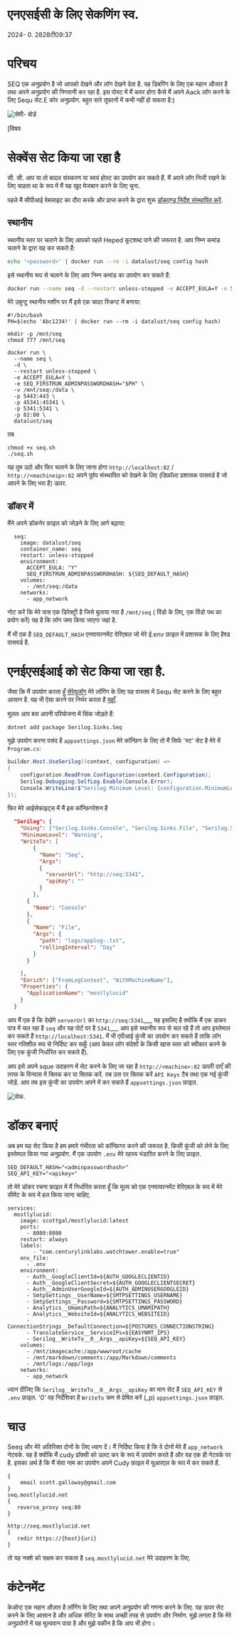 # एनएसईसी के लिए सेकणिंग स्व.

<datetime class="hidden">2024- 0. 2828टी09:37</datetime>

<!--category-- ASP.NET, Seq, Serilog, Docker -->
# परिचय

SEQ एक अनुप्रयोग है जो आपको देखने और लॉग देखने देता है. यह डिबगिंग के लिए एक महान औजार है तथा अपने अनुप्रयोग की निगरानी कर रहा है. इस पोस्ट में मैं कवर होगा कैसे मैं अपने Aack लॉग करने के लिए Sequ सेट.E कोर अनुप्रयोग.
बहुत सारे तूफानों में कभी नहीं हो सकता है:)

![सेमी- बोर्ड](seqdashboard.png)

[विषय

# सेक्वेंस सेट किया जा रहा है

सी. सी. आप या तो बादल संस्करण या स्वयं होस्ट का उपयोग कर सकते हैं. मैं अपने लॉग निजी रखने के लिए चाहता था के रूप में मैं यह खुद मेजबान करने के लिए चुना.

पहले मैं सीपीआई वेबसाइट का दौरा करके और प्राप्त करने के द्वारा शुरू [डॉकएण्ड निर्देश संस्थापित करें](https://docs.datalust.co/docs/getting-started-with-docker).

## स्थानीय

स्थानीय स्तर पर चलाने के लिए आपको पहले Heped कूटशब्द पाने की जरूरत है. आप निम्न कमांड चलाने के द्वारा यह कर सकते हैं:

```bash
echo '<password>' | docker run --rm -i datalust/seq config hash
```

इसे स्थानीय रूप से चलाने के लिए आप निम्न कमांड का उपयोग कर सकते हैं:

```bash
docker run --name seq -d --restart unless-stopped -e ACCEPT_EULA=Y -e SEQ_FIRSTRUN_ADMINPASSWORDHASH=<hashfromabove> -v C:\seq:/data -p 5443:443 -p 45341:45341 -p 5341:5341 -p 82:80 datalust/seq

```

मेरे उबुन्टू स्थानीय मशीन पर मैं इसे एक चादर स्क्रिप्ट में बनाया:

```shell
#!/bin/bash
PH=$(echo 'Abc1234!' | docker run --rm -i datalust/seq config hash)

mkdir -p /mnt/seq
chmod 777 /mnt/seq

docker run \
  --name seq \
  -d \
  --restart unless-stopped \
  -e ACCEPT_EULA=Y \
  -e SEQ_FIRSTRUN_ADMINPASSWORDHASH="$PH" \
  -v /mnt/seq:/data \
  -p 5443:443 \
  -p 45341:45341 \
  -p 5341:5341 \
  -p 82:80 \
  datalust/seq
```

तब

```shell
chmod +x seq.sh
./seq.sh
```

यह तुम उठो और फिर चलाने के लिए जाना होगा `http://localhost:82` / `http://<machineip>:82` अपने पूर्वप संस्थापित को देखने के लिए (डिफ़ॉल्ट प्रशासक पासवर्ड है जो आपने के लिए भरा है) <password> ऊपर.

## डॉकर में

मैंने अपने डॉकनेर फ़ाइल को जोड़ने के लिए आगे बढ़ाया:

```docker
  seq:
    image: datalust/seq
    container_name: seq
    restart: unless-stopped
    environment:
      ACCEPT_EULA: "Y"
      SEQ_FIRSTRUN_ADMINPASSWORDHASH: ${SEQ_DEFAULT_HASH}
    volumes:
      - /mnt/seq:/data
    networks:
      - app_network
```

नोट करें कि मेरे पास एक डिरेक्ट्री है जिसे बुलाया गया है `/mnt/seq` ( विंडो के लिए, एक विंडो पथ का प्रयोग करें) यह है कि लॉग जमा किया जाएगा जहां है.

मैं भी एक है `SEQ_DEFAULT_HASH` एनवायरनमेंट वेरिएबल जो मेरे ई.env फ़ाइल में प्रशासक के लिए हैश्ड पासवर्ड है.

# एनईएसईआई को सेट किया जा रहा है.

जैसा कि मैं उपयोग करता हूँ [सेरेयूलॉग](https://serilog.net/) मेरे लॉगिंग के लिए यह वास्तव में Sequ सेट करने के लिए बहुत आसान है. यह भी ऐसा करने पर निर्भर करता है [यहाँ](https://docs.datalust.co/docs/using-serilog).

मूलतः आप बस अपनी परियोजना में सिंक जोड़ते हैं:

```shell
dotnet add package Serilog.Sinks.Seq
```

मुझे उपयोग करना पसंद है `appsettings.json` मेरे कॉन्फ़िग के लिए तो मैं सिर्फ 'स्ट' सेट है मेरे में `Program.cs`:

```csharp
builder.Host.UseSerilog((context, configuration) =>
{
    configuration.ReadFrom.Configuration(context.Configuration);
    Serilog.Debugging.SelfLog.Enable(Console.Error);
    Console.WriteLine($"Serilog Minimum Level: {configuration.MinimumLevel.ToString()}");
});
```

फिर मेरे आईसेफाइट्स में मैं इस कॉन्फ़िगरेशन है

```json
  "Serilog": {
    "Using": ["Serilog.Sinks.Console", "Serilog.Sinks.File", "Serilog.Sinks.Seq"],
    "MinimumLevel": "Warning",
    "WriteTo": [
        {
          "Name": "Seq",
          "Args":
          {
            "serverUrl": "http://seq:5341",
            "apiKey": ""
          }
        },
      {
        "Name": "Console"
      },
      {
        "Name": "File",
        "Args": {
          "path": "logs/applog-.txt",
          "rollingInterval": "Day"
        }
      }

    ],
    "Enrich": ["FromLogContext", "WithMachineName"],
    "Properties": {
      "ApplicationName": "mostlylucid"
    }
  }

```

आप मैं एक है कि देखेंगे `serverUrl` का `http://seq:5341`___ यह इसलिए है क्योंकि मैं एक डाकर पात्र में चल रहा है `seq` और यह पोर्ट पर है `5341`___ आप इसे स्थानीय रूप से चल रहे हैं तो आप इस्तेमाल कर सकते हैं `http://localhost:5341`.
मैं भी एपीआई कुंजी का उपयोग कर सकते हैं ताकि लॉग स्तर गतिशील रूप से निर्दिष्ट कर सकूँ (आप केवल लॉग संदेशों के किसी खास स्तर को स्वीकार करने के लिए एक कुंजी निर्धारित कर सकते हैं).

आप इसे अपने sque उदाहरण में सेट करने के लिए जा रहा है `http://<machine>:82` ऊपरी दाएँ की तरफ के विन्यास में क्लिक कर या क्लिक करें. तब उस पर क्लिक करें `API Keys` टैब तथा एक नई कुंजी जोड़ें. आप तब इस कुंजी का उपयोग अपने में कर सकते हैं `appsettings.json` फ़ाइल.

![सेक.](seqapikey.png)

# डॉकर बनाएं

अब हम यह सेट किया है हम हमारे गंभीरता को कॉन्फ़िगर करने की जरूरत है. किसी कुंजी को लेने के लिए इस्तेमाल किया गया अनुप्रयोग. मैं एक उपयोग `.env` मेरे रहस्य भंडारित करने के लिए फ़ाइल.

```dotenv
SEQ_DEFAULT_HASH="<adminpasswordhash>"
SEQ_API_KEY="<apikey>"
```

तो मेरे डॉकर रचना फ़ाइल में मैं निर्धारित करता हूँ कि मूल्य को एक एनवायरनमेंट वेरिएबल के रूप में मेरे सीमेंट के रूप में हल किया जाना चाहिए.

```docker
services:
  mostlylucid:
    image: scottgal/mostlylucid:latest
    ports:
      - 8080:8080
    restart: always
    labels:
        - "com.centurylinklabs.watchtower.enable=true"
    env_file:
      - .env
    environment:
      - Auth__GoogleClientId=${AUTH_GOOGLECLIENTID}
      - Auth__GoogleClientSecret=${AUTH_GOOGLECLIENTSECRET}
      - Auth__AdminUserGoogleId=${AUTH_ADMINUSERGOOGLEID}
      - SmtpSettings__UserName=${SMTPSETTINGS_USERNAME}
      - SmtpSettings__Password=${SMTPSETTINGS_PASSWORD}
      - Analytics__UmamiPath=${ANALYTICS_UMAMIPATH}
      - Analytics__WebsiteId=${ANALYTICS_WEBSITEID}
      - ConnectionStrings__DefaultConnection=${POSTGRES_CONNECTIONSTRING}
      - TranslateService__ServiceIPs=${EASYNMT_IPS}
      - Serilog__WriteTo__0__Args__apiKey=${SEQ_API_KEY}
    volumes:
      - /mnt/imagecache:/app/wwwroot/cache
      - /mnt/markdown/comments:/app/Markdown/comments
      - /mnt/logs:/app/logs
    networks:
      - app_network
```

ध्यान दीजिए कि `Serilog__WriteTo__0__Args__apiKey` का मान सेट है `SEQ_API_KEY` से `.env` फ़ाइल. '0' वह निर्देशिका है `WriteTo` क्रम से प्रेषित करें (_p) `appsettings.json` फ़ाइल.

# चाउ

Seeq और मेरे अतिरिक्त दोनों के लिए ध्यान दें। मैं निर्दिष्ट किया है कि वे दोनों मेरे हैं `app_network` नेटवर्क. यह है क्योंकि मैं cudy प्रॉक्सी को उलट कर के रूप में उपयोग करते हैं और यह एक ही नेटवर्क पर है. इसका अर्थ है कि मैं सेवा नाम का उपयोग अपने Cudy फ़ाइल में यूआरएल के रूप में कर सकते हैं.

```caddy
{
    email scott.galloway@gmail.com
}
seq.mostlylucid.net
{
   reverse_proxy seq:80
}

http://seq.mostlylucid.net
{
   redir https://{host}{uri}
}
```

तो यह नक्शे को सक्षम कर सकता है `seq.mostlylucid.net` मेरे उदाहरण के लिए.

# कंटेनमेंट

केऑप्ट एक महान औज़ार है लॉगिंग के लिए तथा अपने अनुप्रयोग की गणना करने के लिए. यह ऊपर सेट करने के लिए आसान है और अधिक सेरिट के साथ अच्छी तरह से उपयोग और निर्माण. मुझे लगता है कि मेरे अनुप्रयोगों में यह मूल्यवान पाया है और मुझे यकीन है कि आप भी होगा।
